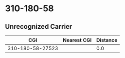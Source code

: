 # 310-180-58
## Unrecognized Carrier


| CGI | Nearest CGI | Distance |
|-----|-------------|----------|
| 310-180-58-27523 |  | 0.0 |
